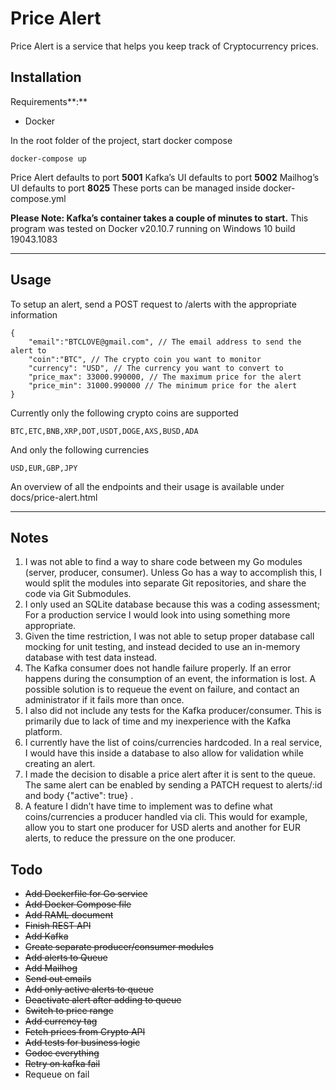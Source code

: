 # Price Alert
Price Alert is a service that helps you keep track of Cryptocurrency prices.

## Installation

Requirements**:**

- Docker

In the root folder of the project, start docker compose

    docker-compose up

Price Alert defaults to port **5001**
Kafka’s UI defaults to port **5002**
Mailhog’s UI defaults to port **8025**
These ports can be managed inside docker-compose.yml

**Please Note: Kafka’s container takes a couple of minutes to start.**
This program was tested on Docker v20.10.7 running on Windows 10 build 19043.1083

----------
## Usage

To setup an alert, send a POST request to /alerts with the appropriate information

    {
        "email":"BTCLOVE@gmail.com", // The email address to send the alert to
        "coin":"BTC", // The crypto coin you want to monitor
        "currency": "USD", // The currency you want to convert to
        "price_max": 33000.990000, // The maximum price for the alert
        "price_min": 31000.990000 // The minimum price for the alert
    }

Currently only the following crypto coins are supported

    BTC,ETC,BNB,XRP,DOT,USDT,DOGE,AXS,BUSD,ADA

And only the following currencies

    USD,EUR,GBP,JPY

An overview of all the endpoints and their usage is available under docs/price-alert.html

----------
## Notes
1. I was not able to find a way to share code between my Go modules (server, producer, consumer). Unless Go has a way to accomplish this, I would split the modules into separate Git repositories, and share the code via Git Submodules.
2. I only used an SQLite database because this was a coding assessment; For a production service I would look into using something more appropriate.
3. Given the time restriction, I was not able to setup proper database call mocking for unit testing, and instead decided to use an in-memory database with test data instead.
4. The Kafka consumer does not handle failure properly. If an error happens during the consumption of an event, the information is lost. A possible solution is to requeue the event on failure, and contact an administrator if it fails more than once.
5. I also did not include any tests for the Kafka producer/consumer. This is primarily due to lack of time and my inexperience with the Kafka platform.
6. I currently have the list of coins/currencies hardcoded. In a real service, I would have this inside a database to also allow for validation while creating an alert.
7. I made the decision to disable a price alert after it is sent to the queue. The same alert can be enabled by sending a PATCH request to alerts/:id and body {"active": true} .
8. A feature I didn’t have time to implement was to define what coins/currencies a producer handled via cli. This would for example, allow you to start one producer for USD alerts and another for EUR alerts, to reduce the pressure on the one producer.

## Todo

- ~~Add Dockerfile for Go service~~
- ~~Add Docker Compose file~~
- ~~Add RAML document~~
- ~~Finish REST API~~
- ~~Add Kafka~~
- ~~Create separate producer/consumer modules~~
- ~~Add alerts to Queue~~
- ~~Add Mailhog~~
- ~~Send out emails~~
- ~~Add only active alerts to queue~~
- ~~Deactivate alert after adding to queue~~
- ~~Switch to price range~~
- ~~Add currency tag~~
- ~~Fetch prices from Crypto API~~
- ~~Add tests for business logic~~
- ~~Godoc everything~~
- ~~Retry on kafka fail~~
- Requeue on fail
